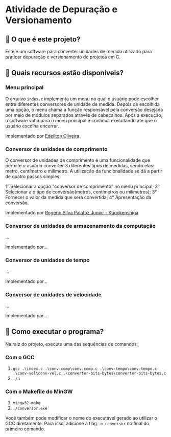 # Atividade de Depuração e Versionamento

## 🔵 O que é este projeto?

Este é um software para converter unidades de medida utilizado para praticar depuração e versionamento de projetos em C.

## 🔵 Quais recursos estão disponíveis?

### Menu principal

O arquivo `index.c` implementa um menu no qual o usuário pode escolher entre diferentes conversores de unidade de medida. Depois de escolhida uma opção, o menu chama a função responsável pela conversão desejada por meio de módulos separados através de cabeçalhos. Após a execução, o software volta para o menu principal e continua executando até que o usuário escolha encerrar.

Implementado por [Edeilton Oliveira](https://www.linkedin.com/in/edeiltonso/).

### Conversor de unidades de comprimento

O conversor de unidades de comprimento é uma funcionalidade que permite o usuário converter 3 diferentes tipos de medidas, sendo elas: metro, centímetro e milímetro. A utilização da funcionalidade se dá a partir de quatro passos simples:

1° Selecionar a opção "conversor de comprimento" no menu principal;
2° Selecionar a o tipo de conversão(metros, centímetros ou milímetros);
3° Fornecer o valor da medida que será convertida;
4° Apresentação da conversão.

Implementado por [Rogerio Silva Palafoz Junior - Kuroikenshiga](https://github.com/Kuroikenshiga)

### Conversor de unidades de armazenamento da computação

...

Implementado por...

### Conversor de unidades de tempo

...

Implementado por...

### Conversor de unidades de velocidade

...

Implementado por...

## 🔵 Como executar o programa?

Na raiz do projeto, execute uma das sequências de comandos:

### Com o GCC
1. `gcc .\index.c .\conv-comp\conv-comp.c .\conv-tempo\conv-tempo.c .\conv-vel\conv-vel.c .\converter-bits-bytes\converter-bits-bytes.c`
2. `./a`

### Com o Makefile do MinGW
1. `mingw32-make`
2. `./conversor.exe`

Você também pode modificar o nome do executável gerado ao utilizar o GCC diretamente.
Para isso, adicione a flag `-o conversor` no final do primeiro comando.